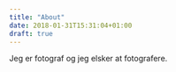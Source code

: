 ```yaml
---
title: "About"
date: 2018-01-31T15:31:04+01:00
draft: true
---
```


Jeg er fotograf og jeg elsker at fotografere.
